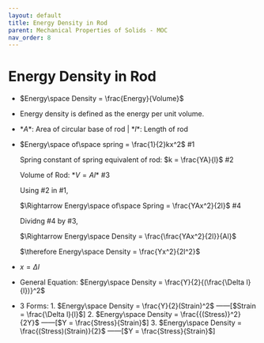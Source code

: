 ```yaml
---
layout: default
title: Energy Density in Rod
parent: Mechanical Properties of Solids - MOC
nav_order: 8
---
```


# Energy Density in Rod

- $Energy\space Density = \frac{Energy}{Volume}$
- Energy density is defined as the energy per unit volume.
- $*A*$: Area of circular base of rod | $*l*$: Length of rod
- $Energy\space of\space spring = \frac{1}{2}kx^2$ #1

    Spring constant of spring equivalent of rod: $k = \frac{YA}{l}$ #2
    
    Volume of Rod: $*V = Al$* #3
    
    Using #2 in #1,
    
    $\Rightarrow  Energy\space of\space Spring = \frac{YAx^2}{2l}$ #4
    
    Dividng #4 by #3,

    $\Rightarrow Energy\space Density = \frac{\frac{YAx^2}{2l}}{Al}$
    
    $\therefore Energy\space Density = \frac{Yx^2}{2l^2}$
    
- $x = \Delta l$
- General Equation: $Energy\space Density = \frac{Y}{2}{(\frac{\Delta l}{l})}^2$
- 3 Forms:
	    1. $Energy\space Density = \frac{Y}{2}(Strain)^2$ ——[$Strain = \frac{\Delta l}{l}$]
        2. $Energy\space Density = \frac{{(Stress)}^2}{2Y}$ ——[$Y = \frac{Stress}{Strain}$]
	    3. $Energy\space Density = \frac{(Stress)(Strain)}{2}$ ——[$Y = \frac{Stress}{Strain}$]